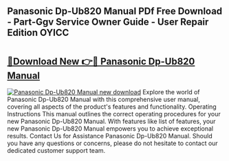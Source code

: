 ## Panasonic Dp-Ub820 Manual PDf Free Download - Part-Ggv Service Owner Guide - User Repair Edition OYICC

# <h2><a href="http://cf19842.oget.top/?id=Panasonic+Dp-Ub820+Manual">🔗Download New 👉🔴 Panasonic Dp-Ub820 Manual</a></h2>

[![Panasonic Dp-Ub820 Manual new download](https://i.imgur.com/5g1atiW.png)](http://cf19842.oget.top/?id=Panasonic+Dp-Ub820+Manual)
Explore the world of Panasonic Dp-Ub820 Manual with this comprehensive user manual, covering all aspects of the product's features and functionality. Operating Instructions This manual outlines the correct operating procedures for your new Panasonic Dp-Ub820 Manual. With features like list of features, your new Panasonic Dp-Ub820 Manual empowers you to achieve exceptional results. Contact Us for Assistance Panasonic Dp-Ub820 Manual. Should you have any questions or concerns, please do not hesitate to contact our dedicated customer support team.
